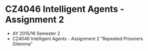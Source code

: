 # CZ4046 Intelligent Agents - Assignment 2

- AY 2015/16 Semester 2
- CZ4046 Intelligent Agents - Assignment 2 "Repeated Prisoners Dilemma"
